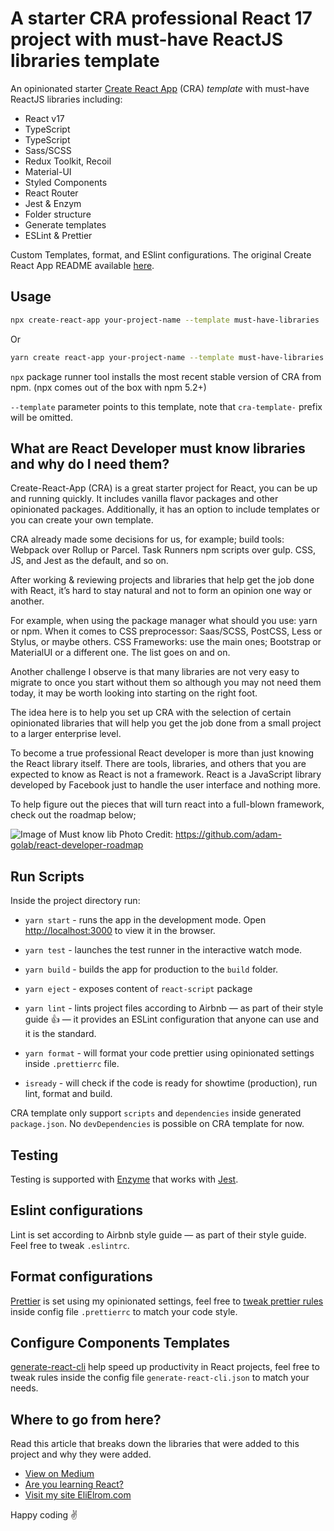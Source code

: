 # A starter CRA professional React 17 project with must-have ReactJS libraries template

An opinionated starter [Create React App](https://github.com/facebook/create-react-app) (CRA) _template_ with must-have ReactJS libraries including:

  - React v17
  - TypeScript
  - TypeScript
  - Sass/SCSS
  - Redux Toolkit, Recoil
  - Material-UI
  - Styled Components
  - React Router
  - Jest & Enzym
  - Folder structure
  - Generate templates
  - ESLint & Prettier

Custom Templates, format, and ESlint configurations.
The original Create React App README available [here](./README_CRA.md).

## Usage

```bash
npx create-react-app your-project-name --template must-have-libraries
```

Or

```bash
yarn create react-app your-project-name --template must-have-libraries
```

`npx` package runner tool installs the most recent stable version of CRA from npm. (npx comes out of the box with npm 5.2+)

`--template` parameter points to this template, note that `cra-template-` prefix will be omitted.

## What are React Developer must know libraries and why do I need them?

Create-React-App (CRA) is a great starter project for React, you can be up and running quickly. It includes vanilla flavor packages and other opinionated packages. Additionally, it has an option to include templates or you can create your own template.

CRA already made some decisions for us, for example; build tools: Webpack over Rollup or Parcel. Task Runners npm scripts over gulp. CSS, JS, and Jest as the default, and so on.

After working & reviewing projects and libraries that help get the job done with React, it’s hard to stay natural and not to form an opinion one way or another.

For example, when using the package manager what should you use: yarn or npm. When it comes to CSS preprocessor: Saas/SCSS, PostCSS, Less or Stylus, or maybe others. CSS Frameworks: use the main ones; Bootstrap or MaterialUI or a different one. The list goes on and on.

Another challenge I observe is that many libraries are not very easy to migrate to once you start without them so although you may not need them today, it may be worth looking into starting on the right foot.

The idea here is to help you set up CRA with the selection of certain opinionated libraries that will help you get the job done from a small project to a larger enterprise level.

To become a true professional React developer is more than just knowing the React library itself. There are tools, libraries, and others that you are expected to know as React is not a framework. React is a JavaScript library developed by Facebook just to handle the user interface and nothing more.

To help figure out the pieces that will turn react into a full-blown framework, check out the roadmap below;

![Image of Must know lib](https://miro.medium.com/max/700/1*-A9vh80AqLKLIyV4HIA02g.png)
Photo Credit: https://github.com/adam-golab/react-developer-roadmap

## Run Scripts

Inside the project directory run:

- `yarn start` - runs the app in the development mode. Open [http://localhost:3000](http://localhost:3000) to view it in the browser.

- `yarn test` - launches the test runner in the interactive watch mode.

- `yarn build` - builds the app for production to the `build` folder.

- `yarn eject` - exposes content of `react-script` package

- `yarn lint` - lints project files according to Airbnb — as part of their style guide 👍 — it provides an ESLint configuration that anyone can use and it is the standard.

- `yarn format` - will format your code prettier using opinionated settings inside `.prettierrc` file.
- `isready` - will check if the code is ready for showtime (production), run lint, format and build.

CRA template only support `scripts` and `dependencies` inside generated `package.json`. No `devDependencies` is possible on CRA template for now.

## Testing

Testing is supported with [Enzyme](https://airbnb.io/enzyme/) that works with [Jest](https://github.com/facebook/jest).

## Eslint configurations

Lint is set according to Airbnb style guide — as part of their style guide. Feel free to tweak `.eslintrc`.

## Format configurations

[Prettier](https://prettier.io/) is set using my opinionated settings, feel free to [tweak prettier rules](https://prettier.io/docs/en/configuration.html) inside config file `.prettierrc` to match your code style.

## Configure Components Templates

[generate-react-cli](https://github.com/arminbro/generate-react-cli) help speed up productivity in React projects, feel free to tweak rules inside the config file `generate-react-cli.json` to match your needs.

## Where to go from here?

Read this article that breaks down the libraries that were added to this project and why they were added.
- [View on Medium](https://medium.com/react-courses/setting-up-professional-react-project-with-must-have-reactjs-libraries-2020-9358edf9acb3)
- [Are you learning React?](https://github.com/EliEladElrom/react-tutorials)
- [Visit my site EliElrom.com](https://elielrom.com)

Happy coding ✌


